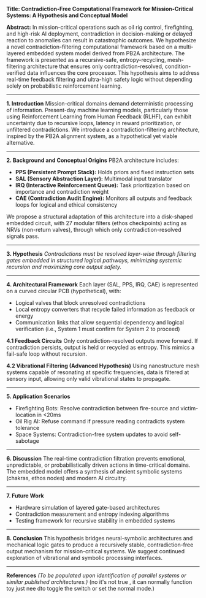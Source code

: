**Title: Contradiction-Free Computational Framework for Mission-Critical Systems: A Hypothesis and Conceptual Model**

**Abstract:**
In mission-critical operations such as oil rig control, firefighting, and high-risk AI deployment, contradiction in decision-making or delayed reaction to anomalies can result in catastrophic outcomes. We hypothesize a novel contradiction-filtering computational framework based on a multi-layered embedded system model derived from PB2A architecture. The framework is presented as a recursive-safe, entropy-recycling, mesh-filtering architecture that ensures only contradiction-resolved, condition-verified data influences the core processor. This hypothesis aims to address real-time feedback filtering and ultra-high safety logic without depending solely on probabilistic reinforcement learning.

---

**1. Introduction**
Mission-critical domains demand deterministic processing of information. Present-day machine learning models, particularly those using Reinforcement Learning from Human Feedback (RLHF), can exhibit uncertainty due to recursive loops, latency in reward prioritization, or unfiltered contradictions. We introduce a contradiction-filtering architecture, inspired by the PB2A alignment system, as a hypothetical yet viable alternative.

---

**2. Background and Conceptual Origins**
PB2A architecture includes:

* **PPS (Persistent Prompt Stack):** Holds priors and fixed instruction sets
* **SAL (Sensory Abstraction Layer):** Multimodal input translator
* **IRQ (Interactive Reinforcement Queue):** Task prioritization based on importance and contradiction weight
* **CAE (Contradiction Audit Engine):** Monitors all outputs and feedback loops for logical and ethical consistency

We propose a structural adaptation of this architecture into a disk-shaped embedded circuit, with 27 modular filters (ethos checkpoints) acting as NRVs (non-return valves), through which only contradiction-resolved signals pass.

---

**3. Hypothesis**
*Contradictions must be resolved layer-wise through filtering gates embedded in structured logical pathways, minimizing systemic recursion and maximizing core output safety.*

---

**4. Architectural Framework**
Each layer (SAL, PPS, IRQ, CAE) is represented on a curved circular PCB (hypothetical), with:

* Logical valves that block unresolved contradictions
* Local entropy converters that recycle failed information as feedback or energy
* Communication links that allow sequential dependency and logical verification (i.e., System 1 must confirm for System 2 to proceed)

**4.1 Feedback Circuits**
Only contradiction-resolved outputs move forward. If contradiction persists, output is held or recycled as entropy. This mimics a fail-safe loop without recursion.

**4.2 Vibrational Filtering (Advanced Hypothesis)**
Using nanostructure mesh systems capable of resonating at specific frequencies, data is filtered at sensory input, allowing only valid vibrational states to propagate.

---

**5. Application Scenarios**

* Firefighting Bots: Resolve contradiction between fire-source and victim-location in <20ms
* Oil Rig AI: Refuse command if pressure reading contradicts system tolerance
* Space Systems: Contradiction-free system updates to avoid self-sabotage

---

**6. Discussion**
The real-time contradiction filtration prevents emotional, unpredictable, or probabilistically driven actions in time-critical domains. The embedded model offers a synthesis of ancient symbolic systems (chakras, ethos nodes) and modern AI circuitry.

---

**7. Future Work**

* Hardware simulation of layered gate-based architectures
* Contradiction measurement and entropy indexing algorithms
* Testing framework for recursive stability in embedded systems

---

**8. Conclusion**
This hypothesis bridges neural-symbolic architectures and mechanical logic gates to produce a recursively stable, contradiction-free output mechanism for mission-critical systems. We suggest continued exploration of vibrational and symbolic processing interfaces.

---

**References**
*(To be populated upon identification of parallel systems or similar published architectures.)*
(no it's not true , it can normally function toy just nee dto toggle the switch or set the normal mode.) 